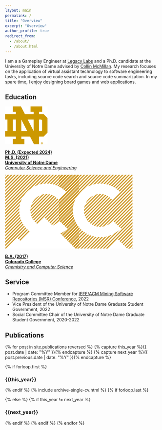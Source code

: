 ```yaml
---
layout: main
permalink: /
title: "Overview"
excerpt: "Overview"
author_profile: true
redirect_from: 
  - /about/
  - /about.html
---
```


I am a a Gameplay Engineer at [Legacy Labs](https://www.legacylabs.io) and a Ph.D. candidate at the University of Notre Dame advised by [Collin McMillan](https://www3.nd.edu/~cmc/). My research focuses on the application of virtual assistant technology to software engineering tasks, including source code search and source code summarization. In my spare time, I enjoy designing board games and web applications.

<!-- ## Research Interests

Words words words -->


## Education
<div class="education__container" >
  <a class=" education__item" href="https://www.nd.edu/">
    <div class=" education__content">
      <div style="flex:.5">
        <img src="/images/logos/ND.png"/>
      </div>
      <div>
        <p>
         <b class="red"> Ph.D. (Expected 2024)</b><br/>
         <b class="red">M.S. (2021) </b><br/>
          <b>University of Notre Dame</b><br/>
          <i>Computer Science and Engineering</i><br/>
        </p>
      </div>
    </div>
  </a>

  <a class=" education__item" href="https://www.coloradocollege.edu/">
    <div class=" education__content">
      <div style="flex:.5">
        <img src="/images/logos/CC.png"/>
      </div>
      <div>
        <p>
          <b class="red">B.A. (2017)</b><br/>
          <b>Colorado College</b><br/>
          <i>Chemistry and Computer Science</i><br/>
        </p>
      </div>
    </div>
  </a>
</div>

  
<!-- ## Technical Skills

* Primary Languages:
  * Python, Javascript
* Other Languages:
  * Java, C, C++, Ruby
* Machine Learning and NLP Tools:
  * Keras, Tensorflow, Scikit-Learn, Gensim, NLTK, Pandas, BeautifulSoup
* Application Development:
  * Ruby on Rails, React, React Native, Flask, Node.js -->


<!--   <ul>{% for post in site.publications reversed%}
    {% include archive-single-cv.html %}
  {% endfor %}</ul> -->

## Service
* Program Committee Member for [IEEE/ACM Mining Software Repositories (MSR) Conference](https://conf.researchr.org/home/msr-2022), 2022
* Vice President of the University of Notre Dame Graduate Student Government, 2022
* Social Committee Chair of the University of Notre Dame Graduate Student Government, 2020-2022 

## Publications
{% for post in site.publications reversed  %}
  {% capture this_year %}{{ post.date | date: "%Y" }}{% endcapture %}
  {% capture next_year %}{{ post.previous.date | date: "%Y" }}{% endcapture %}

  {% if forloop.first %}
  <h3 id="{{this_year}}">{{this_year}}</h3>
  <ul class="publications" style="list-style-type: none; padding-inline-start:0px;">
  {% endif %}
  {% include archive-single-cv.html %}
  {% if forloop.last %}
  </ul>
  {% else %}
  {% if this_year != next_year %}
  </ul>
  <h3 id="{{next_year}}">{{next_year}}</h3>
  <ul style="list-style-type: none; padding-inline-start:0px;">
  {% endif %}
  {% endif %}
{% endfor %}
  
<!-- Talks
======
  <ul>{% for post in site.talks %}
    {% include archive-single-talk-cv.html %}
  {% endfor %}</ul>
  
Teaching
======
  <ul>{% for post in site.teaching %}
    {% include archive-single-cv.html %}
  {% endfor %}</ul> -->
  
